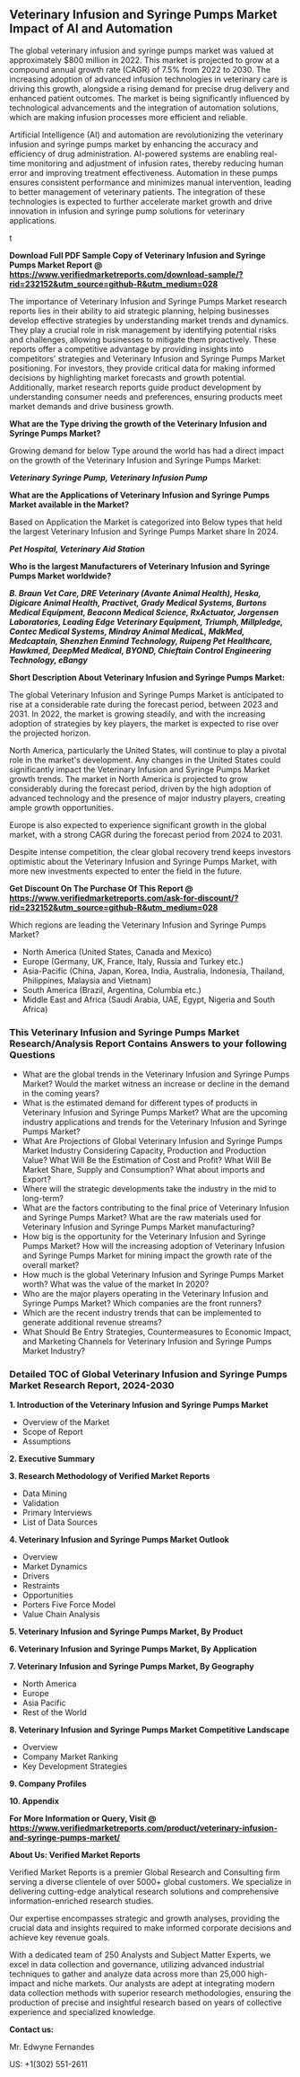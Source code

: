 <h2>Veterinary Infusion and Syringe Pumps Market Impact of AI and Automation</h2><p>The global veterinary infusion and syringe pumps market was valued at approximately $800 million in 2022. This market is projected to grow at a compound annual growth rate (CAGR) of 7.5% from 2022 to 2030. The increasing adoption of advanced infusion technologies in veterinary care is driving this growth, alongside a rising demand for precise drug delivery and enhanced patient outcomes. The market is being significantly influenced by technological advancements and the integration of automation solutions, which are making infusion processes more efficient and reliable.</p><p>Artificial Intelligence (AI) and automation are revolutionizing the veterinary infusion and syringe pumps market by enhancing the accuracy and efficiency of drug administration. AI-powered systems are enabling real-time monitoring and adjustment of infusion rates, thereby reducing human error and improving treatment effectiveness. Automation in these pumps ensures consistent performance and minimizes manual intervention, leading to better management of veterinary patients. The integration of these technologies is expected to further accelerate market growth and drive innovation in infusion and syringe pump solutions for veterinary applications.</p>t</p><p id="" class=""><strong>Download Full PDF Sample Copy of Veterinary Infusion and Syringe Pumps Market Report @ <a href="https://www.verifiedmarketreports.com/download-sample/?rid=232152&utm_source=github-R&utm_medium=028" target="_blank">https://www.verifiedmarketreports.com/download-sample/?rid=232152&utm_source=github-R&utm_medium=028</a></strong></p><p>The importance of&nbsp;Veterinary Infusion and Syringe Pumps Market research reports lies in their ability to aid strategic planning, helping businesses develop effective strategies by understanding market trends and dynamics. They play a crucial role in risk management by identifying potential risks and challenges, allowing businesses to mitigate them proactively. These reports offer a competitive advantage by providing insights into competitors' strategies and Veterinary Infusion and Syringe Pumps Market positioning. For investors, they provide critical data for making informed decisions by highlighting market forecasts and growth potential. Additionally, market research reports guide product development by understanding consumer needs and preferences, ensuring products meet market demands and drive business growth.</p><p><strong>What are the&nbsp;Type driving the growth of the Veterinary Infusion and Syringe Pumps Market?</strong></p><p id="" class="">Growing demand for below Type around the world has had a direct impact on the growth of the Veterinary Infusion and Syringe Pumps Market:</p><em><strong>Veterinary Syringe Pump, Veterinary Infusion Pump</strong></em></p><strong>What are the&nbsp;Applications&nbsp;of Veterinary Infusion and Syringe Pumps Market available in the Market?</strong></p><p id="" class="">Based on Application the Market is categorized into Below types that held the largest Veterinary Infusion and Syringe Pumps Market share In 2024.</p><em><strong>Pet Hospital, Veterinary Aid Station</strong></em></p><strong>Who is the largest Manufacturers of Veterinary Infusion and Syringe Pumps Market worldwide?</strong></p><p><em><strong>B. Braun Vet Care, DRE Veterinary (Avante Animal Health), Heska, Digicare Animal Health, Practivet, Grady Medical Systems, Burtons Medical Equipment, Beaconn Medical Science, RxActuator, Jorgensen Laboratories, Leading Edge Veterinary Equipment, Triumph, Millpledge, Contec Medical Systems, Mindray Animal MedicaL, MdkMed, Medcaptain, Shenzhen Enmind Technology, Ruipeng Pet Healthcare, Hawkmed, DeepMed Medical, BYOND, Chieftain Control Engineering Technology, eBangy</strong></em></p><p id="" class=""><strong>Short Description About Veterinary Infusion and Syringe Pumps Market:</strong></p><p>The global Veterinary Infusion and Syringe Pumps Market is anticipated to rise at a considerable rate during the forecast period, between 2023 and 2031. In 2022, the market is growing steadily, and with the increasing adoption of strategies by key players, the market is expected to rise over the projected horizon.</p><p>North America, particularly the United States, will continue to play a pivotal role in the market's development. Any changes in the United States could significantly impact the Veterinary Infusion and Syringe Pumps Market growth trends. The market in North America is projected to grow considerably during the forecast period, driven by the high adoption of advanced technology and the presence of major industry players, creating ample growth opportunities.</p><p>Europe is also expected to experience significant growth in the global market, with a strong CAGR during the forecast period from 2024 to 2031.</p><p>Despite intense competition, the clear global recovery trend keeps investors optimistic about the Veterinary Infusion and Syringe Pumps Market, with more new investments expected to enter the field in the future.</p><p id="" class=""><strong>Get Discount On The Purchase Of This Report @ <a href="https://www.verifiedmarketreports.com/ask-for-discount/?rid=232152&utm_source=github-R&utm_medium=028" target="_blank">https://www.verifiedmarketreports.com/ask-for-discount/?rid=232152&utm_source=github-R&utm_medium=028</a></strong></p>Which regions are leading the Veterinary Infusion and Syringe Pumps Market?</p><ul><li>North America (United States, Canada and Mexico)</li><li>Europe (Germany, UK, France, Italy, Russia and Turkey etc.)</li><li>Asia-Pacific (China, Japan, Korea, India, Australia, Indonesia, Thailand, Philippines, Malaysia and Vietnam)</li><li>South America (Brazil, Argentina, Columbia etc.)</li><li>Middle East and Africa (Saudi Arabia, UAE, Egypt, Nigeria and South Africa)</li></ul><h3 id="" class="">This Veterinary Infusion and Syringe Pumps Market Research/Analysis Report Contains Answers to your following Questions</h3><ul><li>What are the global trends in the Veterinary Infusion and Syringe Pumps Market? Would the market witness an increase or decline in the demand in the coming years?</li><li>What is the estimated demand for different types of products in Veterinary Infusion and Syringe Pumps Market? What are the upcoming industry applications and trends for the Veterinary Infusion and Syringe Pumps Market?</li><li>What Are Projections of Global Veterinary Infusion and Syringe Pumps Market Industry Considering Capacity, Production and Production Value? What Will Be the Estimation of Cost and Profit? What Will Be Market Share, Supply and Consumption? What about imports and Export?</li><li>Where will the strategic developments take the industry in the mid to long-term?</li><li>What are the factors contributing to the final price of Veterinary Infusion and Syringe Pumps Market? What are the raw materials used for Veterinary Infusion and Syringe Pumps Market manufacturing?</li><li>How big is the opportunity for the Veterinary Infusion and Syringe Pumps Market? How will the increasing adoption of Veterinary Infusion and Syringe Pumps Market for mining impact the growth rate of the overall market?</li><li>How much is the global Veterinary Infusion and Syringe Pumps Market worth? What was the value of the market In 2020?</li><li>Who are the major players operating in the Veterinary Infusion and Syringe Pumps Market? Which companies are the front runners?</li><li>Which are the recent industry trends that can be implemented to generate additional revenue streams?</li><li>What Should Be Entry Strategies, Countermeasures to Economic Impact, and Marketing Channels for Veterinary Infusion and Syringe Pumps Market Industry?</li></ul><h3 id="" class="">Detailed TOC of Global Veterinary Infusion and Syringe Pumps Market Research Report, 2024-2030</h3><p id="" class=""><strong>1. Introduction of the Veterinary Infusion and Syringe Pumps Market</strong></p><ul><li>Overview of the Market</li><li>Scope of Report</li><li>Assumptions</li></ul><p id="" class=""><strong>2. Executive Summary</strong></p><p id="" class=""><strong>3. Research Methodology of Verified Market Reports</strong></p><ul><li>Data Mining</li><li>Validation</li><li>Primary Interviews</li><li>List of Data Sources</li></ul><p id="" class=""><strong>4. Veterinary Infusion and Syringe Pumps Market Outlook</strong></p><ul><li>Overview</li><li>Market Dynamics</li><li>Drivers</li><li>Restraints</li><li>Opportunities</li><li>Porters Five Force Model</li><li>Value Chain Analysis</li></ul><p id="" class=""><strong>5. Veterinary Infusion and Syringe Pumps Market, By Product</strong></p><p id="" class=""><strong>6. Veterinary Infusion and Syringe Pumps Market, By Application</strong></p><p id="" class=""><strong>7. Veterinary Infusion and Syringe Pumps Market, By Geography</strong></p><ul><li>North America</li><li>Europe</li><li>Asia Pacific</li><li>Rest of the World</li></ul><p id="" class=""><strong>8. Veterinary Infusion and Syringe Pumps Market Competitive Landscape</strong></p><ul><li>Overview</li><li>Company Market Ranking</li><li>Key Development Strategies</li></ul><p id="" class=""><strong>9. Company Profiles</strong></p><p id="" class=""><strong>10. Appendix</strong></p><p id="" class=""><strong>For More Information or Query, Visit @ <a href="https://www.verifiedmarketreports.com/product/veterinary-infusion-and-syringe-pumps-market/" target="_blank">https://www.verifiedmarketreports.com/product/veterinary-infusion-and-syringe-pumps-market/</a></strong></p><p id="" class=""><strong>About Us: Verified Market Reports</strong></p><p id="" class="">Verified Market Reports is a premier Global Research and Consulting firm serving a diverse clientele of over 5000+ global customers. We specialize in delivering cutting-edge analytical research solutions and comprehensive information-enriched research studies.</p><p id="" class="">Our expertise encompasses strategic and growth analyses, providing the crucial data and insights required to make informed corporate decisions and achieve key revenue goals.</p><p id="" class="">With a dedicated team of 250 Analysts and Subject Matter Experts, we excel in data collection and governance, utilizing advanced industrial techniques to gather and analyze data across more than 25,000 high-impact and niche markets. Our analysts are adept at integrating modern data collection methods with superior research methodologies, ensuring the production of precise and insightful research based on years of collective experience and specialized knowledge.</p><p id="" class=""><strong>Contact us:</strong></p><p id="" class="">Mr. Edwyne Fernandes</p><p id="" class="">US: +1(302) 551-2611</p>